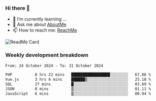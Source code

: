 ### Hi there 👋

- 🌱 I’m currently learning ...
- 💬 Ask me about [AboutMe](https://www.itzcy.com/about)
- 📫 How to reach me: [ReachMe](https://www.itzcy.com/about)

![ReadMe Card](https://github-readme-stats-ten-gilt.vercel.app/api?username=SuperChenYun&show_icons=true&title_color=fff&icon_color=79ff97&text_color=9f9f9f&bg_color=151515&hide_border=true)

### Weekly development breakdown
<!--START_SECTION:waka-->

```txt
From: 24 October 2024 - To: 31 October 2024

PHP          8 hrs 22 mins   █████████████████░░░░░░░░   67.86 %
Vue.js       3 hrs 6 mins    ██████▒░░░░░░░░░░░░░░░░░░   25.18 %
SQL          27 mins         █░░░░░░░░░░░░░░░░░░░░░░░░   03.69 %
JSON         8 mins          ▒░░░░░░░░░░░░░░░░░░░░░░░░   01.11 %
JavaScript   6 mins          ▒░░░░░░░░░░░░░░░░░░░░░░░░   00.94 %
```

<!--END_SECTION:waka-->
